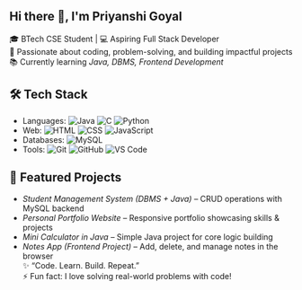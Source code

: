 ##  Hi there 👋, I'm Priyanshi Goyal

🎓 BTech CSE Student | 💻 Aspiring Full Stack Developer  
🚀 Passionate about coding, problem-solving, and building impactful projects  
📚 Currently learning *Java, DBMS, Frontend Development*  
## 🛠 Tech Stack
- Languages: ![Java](https://img.shields.io/badge/Java-orange?logo=java) ![C](https://img.shields.io/badge/C-blue?logo=c) ![Python](https://img.shields.io/badge/Python-yellow?logo=python)  
- Web: ![HTML](https://img.shields.io/badge/HTML5-red?logo=html5) ![CSS](https://img.shields.io/badge/CSS3-blue?logo=css3) ![JavaScript](https://img.shields.io/badge/JavaScript-yellow?logo=javascript)  
- Databases: ![MySQL](https://img.shields.io/badge/MySQL-blue?logo=mysql)  
- Tools: ![Git](https://img.shields.io/badge/Git-black?logo=git) ![GitHub](https://img.shields.io/badge/GitHub-white?logo=github) ![VS Code](https://img.shields.io/badge/VSCode-blue?logo=visual-studio-code)
 ## 🚀 Featured Projects
- *Student Management System (DBMS + Java)* – CRUD operations with MySQL backend  
- *Personal Portfolio Website* – Responsive portfolio showcasing skills & projects  
- *Mini Calculator in Java* – Simple Java project for core logic building  
- *Notes App (Frontend Project)* – Add, delete, and manage notes in the browser<br>
✨ “Code. Learn. Build. Repeat.”  <br>
⚡ Fun fact: I love solving real-world problems with code!
